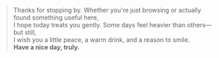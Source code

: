 > Thanks for stopping by. Whether you're just browsing or actually found something useful here,  
> I hope today treats you gently. Some days feel heavier than others—but still,  
> I wish you a little peace, a warm drink, and a reason to smile.  
> **Have a nice day, truly.**
